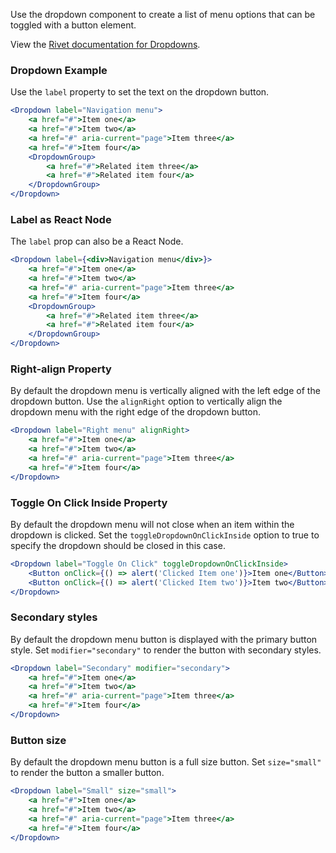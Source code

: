 Use the dropdown component to create a list of menu options that can be toggled with a button element.

View the [Rivet documentation for Dropdowns](https://rivet.iu.edu/components/dropdown/).

### Dropdown Example

Use the `label` property to set the text on the dropdown button.

<!-- prettier-ignore-start -->
```jsx
<Dropdown label="Navigation menu">
    <a href="#">Item one</a>
    <a href="#">Item two</a>
    <a href="#" aria-current="page">Item three</a>
    <a href="#">Item four</a>
    <DropdownGroup>
        <a href="#">Related item three</a>
        <a href="#">Related item four</a>
    </DropdownGroup>
</Dropdown>
```
<!-- prettier-ignore-end -->

### Label as React Node

The `label` prop can also be a React Node.

<!-- prettier-ignore-start -->
```jsx
<Dropdown label={<div>Navigation menu</div>}>
    <a href="#">Item one</a>
    <a href="#">Item two</a>
    <a href="#" aria-current="page">Item three</a>
    <a href="#">Item four</a>
    <DropdownGroup>
        <a href="#">Related item three</a>
        <a href="#">Related item four</a>
    </DropdownGroup>
</Dropdown>
```
<!-- prettier-ignore-end -->

### Right-align Property

By default the dropdown menu is vertically aligned with the left edge of the dropdown button. Use the `alignRight` option to vertically align the dropdown menu with the right edge of the dropdown button.

<!-- prettier-ignore-start -->
```jsx
<Dropdown label="Right menu" alignRight>
    <a href="#">Item one</a>
    <a href="#">Item two</a>
    <a href="#" aria-current="page">Item three</a>
    <a href="#">Item four</a>
</Dropdown>
```
<!-- prettier-ignore-end -->

### Toggle On Click Inside Property

By default the dropdown menu will not close when an item within the dropdown is clicked. Set the `toggleDropdownOnClickInside` option to true to specify the dropdown should be closed in this case.

<!-- prettier-ignore-start -->
```jsx
<Dropdown label="Toggle On Click" toggleDropdownOnClickInside>
    <Button onClick={() => alert('Clicked Item one')}>Item one</Button>
    <Button onClick={() => alert('Clicked Item two')}>Item two</Button>
</Dropdown>
```
<!-- prettier-ignore-end -->

### Secondary styles

By default the dropdown menu button is displayed with the primary button style. Set `modifier="secondary"` to render the button with secondary styles.

<!-- prettier-ignore-start -->
```jsx
<Dropdown label="Secondary" modifier="secondary">
    <a href="#">Item one</a>
    <a href="#">Item two</a>
    <a href="#" aria-current="page">Item three</a>
    <a href="#">Item four</a>
</Dropdown>
```
<!-- prettier-ignore-end -->

### Button size

By default the dropdown menu button is a full size button. Set `size="small"` to render the button a smaller button.

<!-- prettier-ignore-start -->
```jsx
<Dropdown label="Small" size="small">
    <a href="#">Item one</a>
    <a href="#">Item two</a>
    <a href="#" aria-current="page">Item three</a>
    <a href="#">Item four</a>
</Dropdown>
```
<!-- prettier-ignore-end -->
